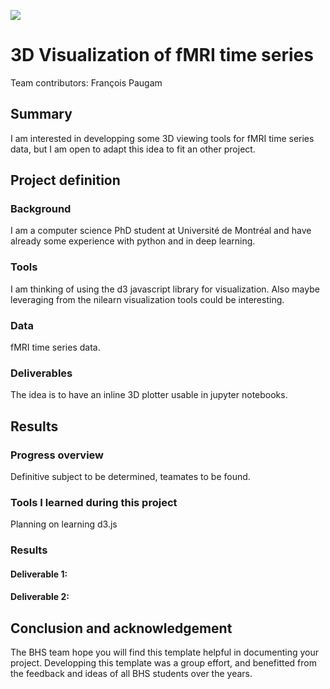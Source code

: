 [![](https://img.shields.io/badge/Visit-our%20project%20page-ff69b4)](https://school.brainhackmtl.org/project/template)

# 3D Visualization of fMRI time series

Team contributors: François Paugam

## Summary 

I am interested in developping some 3D viewing tools for fMRI time series data, but I am open to adapt this idea to fit an other project.

## Project definition 

### Background

I am a computer science PhD student at Université de Montréal and have already some experience with python and in deep learning. 

### Tools 

I am thinking of using the d3 javascript library for visualization. Also maybe leveraging from the nilearn visualization tools could be interesting.

### Data 

fMRI time series data.

### Deliverables

The idea is to have an inline 3D plotter usable in jupyter notebooks. 

## Results 

### Progress overview

Definitive subject to be determined, teamates to be found.

### Tools I learned during this project

Planning on learning d3.js
 
### Results 

#### Deliverable 1: 



#### Deliverable 2: 

 
 
## Conclusion and acknowledgement

The BHS team hope you will find this template helpful in documenting your project. Developping this template was a group effort, and benefitted from the feedback and ideas of all BHS students over the years.
